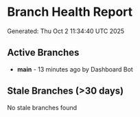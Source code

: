 # Branch Health Report
Generated: Thu Oct  2 11:34:40 UTC 2025

## Active Branches
- **main** - 13 minutes ago by Dashboard Bot

## Stale Branches (>30 days)
No stale branches found
